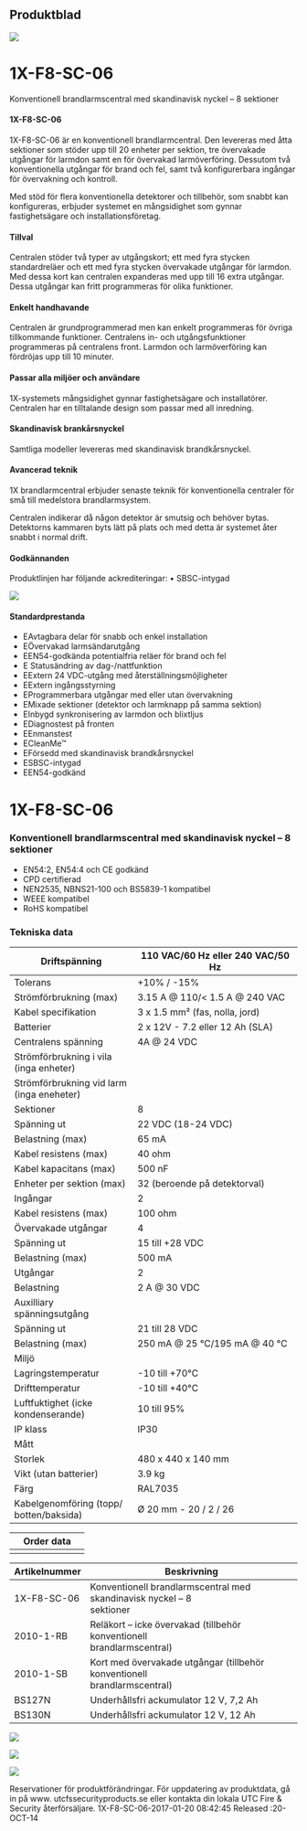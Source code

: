## Produktblad

![](_page_0_Picture_1.jpeg)

# 1X-F8-SC-06

Konventionell brandlarmscentral med skandinavisk nyckel – 8 sektioner

#### 1X-F8-SC-06

1X-F8-SC-06 är en konventionell brandlarmcentral. Den levereras med åtta sektioner som stöder upp till 20 enheter per sektion, tre övervakade utgångar för larmdon samt en för övervakad larmöverföring. Dessutom två konventionella utgångar för brand och fel, samt två konfigurerbara ingångar för övervakning och kontroll.

Med stöd för flera konventionella detektorer och tillbehör, som snabbt kan konfigureras, erbjuder systemet en mångsidighet som gynnar fastighetsägare och installationsföretag.

#### Tillval

Centralen stöder två typer av utgångskort; ett med fyra stycken standardreläer och ett med fyra stycken övervakade utgångar för larmdon. Med dessa kort kan centralen expanderas med upp till 16 extra utgångar. Dessa utgångar kan fritt programmeras för olika funktioner.

#### Enkelt handhavande

Centralen är grundprogrammerad men kan enkelt programmeras för övriga tillkommande funktioner. Centralens in- och utgångsfunktioner programmeras på centralens front. Larmdon och larmöverföring kan fördröjas upp till 10 minuter.

#### Passar alla miljöer och användare

1X-systemets mångsidighet gynnar fastighetsägare och installatörer. Centralen har en tilltalande design som passar med all inredning.

#### Skandinavisk brankårsnyckel

Samtliga modeller levereras med skandinavisk brandkårsnyckel.

#### Avancerad teknik

1X brandlarmcentral erbjuder senaste teknik för konventionella centraler för små till medelstora brandlarmsystem.

Centralen indikerar då någon detektor är smutsig och behöver bytas. Detektorns kammaren byts lätt på plats och med detta är systemet åter snabbt i normal drift.

#### Godkännanden

Produktlinjen har följande ackrediteringar: • SBSC-intygad

![](_page_0_Picture_20.jpeg)

#### Standardprestanda

- EAvtagbara delar för snabb och enkel installation
- EÖvervakad larmsändarutgång
- EEN54-godkända potentialfria reläer för brand och fel
- E Statusändring av dag-/nattfunktion
- EExtern 24 VDC-utgång med återställningsmöjligheter
- EExtern ingångsstyrning
- EProgrammerbara utgångar med eller utan övervakning
- EMixade sektioner (detektor och larmknapp på samma sektion)
- EInbygd synkronisering av larmdon och blixtljus
- EDiagnostest på fronten
- EEnmanstest
- ECleanMe™
- EFörsedd med skandinavisk brandkårsnyckel
- ESBSC-intygad
- EEN54-godkänd

# 1X-F8-SC-06

### Konventionell brandlarmscentral med skandinavisk nyckel – 8 sektioner

- EN54:2, EN54:4 och CE godkänd
- CPD certifierad
- NEN2535, NBNS21-100 och BS5839-1 kompatibel
- WEEE kompatibel
- RoHS kompatibel

### Tekniska data

| Driftspänning                                | 110 VAC/60 Hz eller 240 VAC/50 Hz |
|----------------------------------------------|-----------------------------------|
| Tolerans                                     | +10% / -15%                       |
| Strömförbrukning (max)                       | 3.15 A @ 110/< 1.5 A @ 240 VAC    |
| Kabel specifikation                          | 3 x 1.5 mm² (fas, nolla, jord)    |
| Batterier                                    | 2 x 12V - 7.2 eller 12 Ah (SLA)   |
| Centralens spänning                          | 4A @ 24 VDC                       |
| Strömförbrukning i vila<br>(inga enheter)    |                                   |
| Strömförbrukning vid larm<br>(inga eneheter) |                                   |
| Sektioner                                    | 8                                 |
| Spänning ut                                  | 22 VDC (18-24 VDC)                |
| Belastning (max)                             | 65 mA                             |
| Kabel resistens (max)                        | 40 ohm                            |
| Kabel kapacitans (max)                       | 500 nF                            |
| Enheter per sektion (max)                    | 32 (beroende på detektorval)      |
| Ingångar                                     | 2                                 |
| Kabel resistens (max)                        | 100 ohm                           |
| Övervakade utgångar                          | 4                                 |
| Spänning ut                                  | 15 till +28 VDC                   |
| Belastning (max)                             | 500 mA                            |
| Utgångar                                     | 2                                 |
| Belastning                                   | 2 A @ 30 VDC                      |
| Auxilliary spänningsutgång                   |                                   |
| Spänning ut                                  | 21 till 28 VDC                    |
| Belastning (max)                             | 250 mA @ 25 °C/195 mA @ 40 °C     |
| Miljö                                        |                                   |
| Lagringstemperatur                           | -10 till +70°C                    |
| Drifttemperatur                              | -10 till +40°C                    |
| Luftfuktighet (icke<br>kondenserande)        | 10 till 95%                       |
| IP klass                                     | IP30                              |
| Mått                                         |                                   |
| Storlek                                      | 480 x 440 x 140 mm                |
| Vikt (utan batterier)                        | 3.9 kg                            |
| Färg                                         | RAL7035                           |
| Kabelgenomföring (topp/<br>botten/baksida)   | Ø 20 mm - 20 / 2 / 26             |

|  | Order data |  |
|--|------------|--|
|  |            |  |

| Artikelnummer | Beskrivning                                                                 |
|---------------|-----------------------------------------------------------------------------|
| 1X-F8-SC-06   | Konventionell brandlarmscentral med skandinavisk nyckel – 8<br>sektioner    |
| 2010-1-RB     | Reläkort – icke övervakad (tillbehör konventionell<br>brandlarmscentral)    |
| 2010-1-SB     | Kort med övervakade utgångar (tillbehör konventionell<br>brandlarmscentral) |
| BS127N        | Underhållsfri ackumulator 12 V, 7,2 Ah                                      |
| BS130N        | Underhållsfri ackumulator 12 V, 12 Ah                                       |

![](_page_1_Figure_11.jpeg)

![](_page_1_Figure_12.jpeg)

![](_page_1_Picture_13.jpeg)

Reservationer för produktförändringar. För uppdatering av produktdata, gå in på www. utcfssecurityproducts.se eller kontakta din lokala UTC Fire & Security återförsäljare. 1X-F8-SC-06-2017-01-20 08:42:45 Released :20-OCT-14